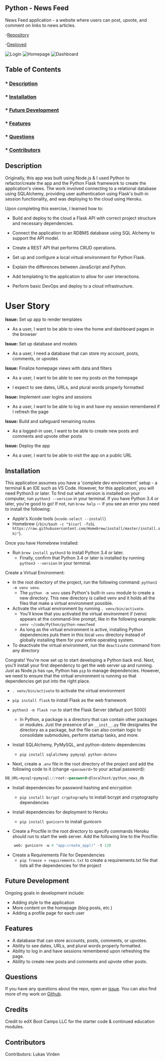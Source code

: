 ## Python - News Feed

News Feed application - a website where users can post, upvote, and comment on links to news articles. 

-[Repository](https://github.com/luksvrd/Rally)

-[Deployed](https://ljv-python-newsfeed-af7bd51bba2f.herokuapp.com/)

![Login](app/src/login.png)
![Homepage](app/src/homepage.png)
![Dashboard](app/src/dashboard.png)

## Table of Contents

### \* [Description](#description)

### \* [Installation](#installation)

### \* [Future Development](#Future-Development)

### \* [Features](#Features)

### \* [Questions](#questions)

### \* [Contributors](#contributors)

## Description

Originally, this app was built using Node.js & I used Python to refactor/create the app and the Python Flask framework to create the application's views. The work involved connecting to a relational database using SQLAlchemy, providing user authentication using Flask's built-in session functionality, and was deploying to the cloud using Heroku.

Upon completing this exercise, I learned how to:

- Build and deploy to the cloud a Flask API with correct project structure and necessary dependencies.

- Connect the application to an RDBMS database using SQL Alchemy to support the API model.

- Create a REST API that performs CRUD operations.

- Set up and configure a local virtual environment for Python Flask.

- Explain the differences between JavaScript and Python.

- Add templating to the application to allow for user interactions.

- Perform basic DevOps and deploy to a cloud infrastructure.

# User Story


**Issue:** Set up app to render templates

* As a user, I want to be able to view the home and dashboard pages in the browser

**Issue:** Set up database and models

* As a user, I need a database that can store my account, posts, comments, or upvotes

**Issue:** Finalize homepage views with data and filters

* As a user, I want to be able to see my posts on the homepage

* I expect to see dates, URLs, and plural words properly formatted

**Issue:** Implement user logins and sessions

* As a user, I want to be able to log in and have my session remembered if I refresh the page

**Issue:** Build and safeguard remaining routes

* As a logged-in user, I want to be able to create new posts and comments and upvote other posts

**Issue:** Deploy the app

* As a user, I want to be able to visit the app on a public URL

## Installation

This application assumes you have a 'complete dev environment' setup - a terminal & an IDE such as VS Code. However, for this application, you will need Python3 or later. To find out what version is installed on your computer, run `python3 --version` in your terminal. If you have Python 3.4 or later, you're good to go! 
If not, run `brew help` -- if you see an error you need to install the following:
- Apple's Xcode tools (`xcode-select --install`) 
- Homebrew (`/bin/bash -c "$(curl -fsSL https://raw.githubusercontent.com/Homebrew/install/master/install.sh)"`). 

Once you have Homebrew installed:
- Run `brew install python3` to install Python 3.4 or later.
    - Finally, confirm that Python 3.4 or later is installed by running `python3 --version` in your terminal.


Create a Virtual Environment:

- In the root directory of the project, run the following command: `python3 -m venv venv`. 
    - The `python -m venv` uses Python's built-in `venv` module to create a new directory. This new directory is called venv and it holds all the files that make a virtual environment possible.
- Activate the virtual environment by running `. venv/bin/activate`. 
    - You'll know that you activated the virtual environment if (venv) appears at the command-line prompt, like in the following example: `venv ~/code/Python/python-newsfeed`
    - As long as the virtual environment is active, installing Python dependencies puts them in this local `venv` directory instead of globally installing them for your entire operating system.
- To deactivate the virtual environment, run the `deactivate` command from any directory

Congrats! You're now set up to start developing a Python back end. Next, you'll install your first dependency to get the web server up and running. Just as Node.js has `npm`, Python has `pip` to manage dependencies. However, we need to ensure that the virtual environment is running so that dependencies get put into the right place. 
- `. venv/bin/activate` to activate the virtual environment
- `pip install flask` to install Flask as the web framework
- `python3 -m flask run` to start the Flask Server (default port 5000)
    - In Python, a package is a directory that can contain other packages or modules. Just the presence of an `__init__.py` file designates the directory as a package, but the file can also contain logic to consolidate submodules, perform startup tasks, and more.
- Install SQLAlchemy, PyMySQL, and python-dotenv dependencies
    - `pip install sqlalchemy pymysql python-dotenv`

- Next, create a `.env` file in the root directory of the project and add the following code to it (change `<password>` to your actual password):
```sql
DB_URL=mysql+pymysql://root:<password>@localhost/python_news_db
```

- Install dependencies for password hashing and encryption
    - `pip install bcrypt cryptography` to install bcrypt and cryptography dependencies 

- Install dependencies for deployment to Heroku
    - `pip install gunicorn` to install gunicorn 

- Create a Procfile in the root directory to specify commands Heroku should run to start the web server. Add the following line to the Procfile:
```python
    web: gunicorn -w 4 "app:create_app()" -t 120
```
- Create a Requirements File for Dependencies 
    - `pip freeze > requirements.txt` to create a requirements.txt file that lists all the dependencies for the project

## Future Development

Ongoing goals in development include:

- Adding style to the application
- More content on the homepage (blog posts, etc.)
- Adding a profile page for each user

## Features

- A database that can store accounts, posts, comments, or upvotes.
- Ability to see dates, URLs, and plural words properly formatted.
- Ability to log in and have sessions remembered upon refreshing the page.
- Ability to create new posts and comments and upvote other posts.

## Questions

If you have any questions about the repo, open an [issue](https://github.com/luksvrd/python-newsfeed/issues). You can also find more of my work on [Github](https://github.com/luksvrd).

## Credits

Credit to edX Boot Camps LLC for the starter code & continued education modules.

## Contributors

Contributors: Lukas Virden

